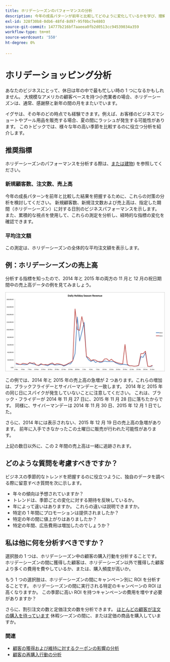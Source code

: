 ```yaml
---
title: ホリデーシーズンのパフォーマンスの分析
description: 今年の成長パターンが前年と比較してどのように変化しているかを学び、理解します。
exl-id: 328f30b8-0db6-48fd-8d97-95f0bc7e4803
source-git-commit: 14777b216bf7aaeea0fb2d0513cc94539034a359
workflow-type: tm+mt
source-wordcount: '550'
ht-degree: 0%

---
```


# ホリデーショッピング分析

あなたのビジネスにとって、休日は年の中で最も忙しい時の 1 つになるかもしれません。 大規模なアメリカの顧客ベースを持つ小売業者の場合、ホリデーシーズンは、通常、感謝祭と新年の間の月をまたいでいます。

イグサは、その年のどの時点でも経験できます。例えば、お客様のビジネスでショートやプール用品を販売する場合、夏の間にラッシュが発生する可能性があります。 このトピックでは、様々な年の高い季節を比較するのに役立つ分析を紹介します。

## 推奨指標

ホリデーシーズンのパフォーマンスを分析する際は、[または建物](../../data-user/reports/ess-manage-data-metrics.md)) を参照してください。

### 新規顧客数、注文数、売上高

今年の成長パターンを前年と比較した結果を把握するために、これらの対策の分析を検討してください。 新規顧客数、新規注文数および売上高は、指定した期間（ホリデーシーズン）に対する日別のビジネスパフォーマンスを示します。 また、累積的な視点を使用して、これらの測定を分析し、経時的な指標の変化を確認できます。

### 平均注文額

この測定は、ホリデーシーズンの全体的な平均注文額を表示します。

## 例：ホリデーシーズンの売上高

分析する指標を知ったので、2014 年と 2015 年の両方の 11 月と 12 月の祝日期間中の売上高データの例を見てみましょう。

![2014 年と 2015 年のホリデーシーズンの売上高](../../assets/Analyzing_holiday_season.png)

この例では、2014 年と 2015 年の売上高の急増が 2 つあります。これらの増加は、ブラックフライデーとサイバーマンデーと一致します。 2014 年と 2015 年の同じ日にスパイクが発生していないことに注意してください。 これは、ブラック・フライデーが 2014 年 11 月 27 日に、2015 年 11 月 28 日に落ちたからです。 同様に、サイバーマンデーは 2014 年 11 月 30 日、2015 年 12 月 1 日でした。

さらに、2014 年には表示されない、2015 年 12 月 19 日の売上高の急増があります。 前年に入手できなかったこの土曜日に販売が行われた可能性があります。

上記の数日以外に、この 2 年間の売上高は一緒に追跡されます。

## どのような質問を考慮すべきですか？

ビジネスの季節的なトレンドを把握するのに役立つように、独自のデータを調べる際に留意すべき質問を次に示します。

* 年々の傾向は予想されていますか？
* トレンドは、季節ごとの変化に対する期待を反映しているか。
* 年によって違いはありますか。 これらの違いは説明できますか。
* 特定の 1 年間にプロモーションは提供されましたか？
* 特定の年の間に値上がりはありましたか？
* 特定の年間、広告費用は増加したのでしょうか？

## 私は他に何を分析すべきですか？

選択肢の 1 つは、ホリデーシーズン中の顧客の購入行動を分析することです。 ホリデーシーズンの間に獲得した顧客は、ホリデーシーズン以外で獲得した顧客より多くの費用を費やしているか、または、購入頻度が高いか。

もう 1 つの選択肢は、ホリデーシーズンの間にキャンペーン別に ROI を分析することです。 ホリデーシーズンの間に実行される特定のキャンペーンの ROI は高くなりますか。 この季節に高い ROI を持つキャンペーンの費用を増やす必要がありますか？

さらに、割引注文の数と定価注文の数を分析できます。 [ほとんどの顧客が注文の購入を待っています](../analysis/coupon-usage.md) 休暇シーズンの間に、または定価の商品を購入していますか。

### 関連

* [顧客の獲得および維持に対するクーポンの影響の分析](../analysis/coupon-impact.md)
* [顧客の再購入行動の分析](../analysis/repurchase-behavior.md)
